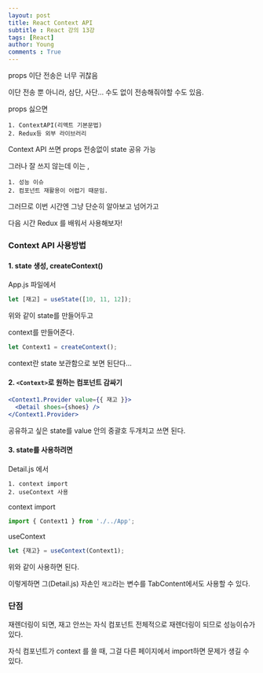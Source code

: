 ```yaml
---
layout: post
title: React Context API
subtitle : React 강의 13강
tags: [React]
author: Young
comments : True
---
```


props 이단 전송은 너무 귀찮음

이단 전송 뿐 아니라, 삼단, 사단... 
수도 없이 전송해줘야할 수도 있음.


props 싫으면

```
1. ContextAPI(리액트 기본문법)
2. Redux등 외부 라이브러리
```

Context API 쓰면
props 전송없이 state 공유 가능

그러나 잘 쓰지 않는데
이는 , 
```
1. 성능 이슈
2. 컴포넌트 재활용이 어렵기 때문임.
```

그러므로 이번 시간엔 그냥 단순히 알아보고 넘어가고

다음 시간 Redux 를 배워서 사용해보자!


### Context API 사용방법

#### 1. state 생성, createContext()

App.js 파일에서

```jsx
let [재고] = useState([10, 11, 12]);
```

위와 같이 state를 만들어두고

context를 만들어준다.

```jsx
let Context1 = createContext();
```

context란 state 보관함으로 보면 된단다...

#### 2. `<Context>`로 원하는 컴포넌트 감싸기

```jsx
<Context1.Provider value={{ 재고 }}>
  <Detail shoes={shoes} />
</Context1.Provider>
```

공유하고 싶은 state를 value 안의 중괄호 두개치고 쓰면 된다.



#### 3. state를 사용하려면
Detail.js 에서 
```
1. context import
2. useContext 사용

```

context import 
```js
import { Context1 } from './../App';
```

useContext 
```js
let {재고} = useContext(Context1);
```
위와 같이 사용하면 된다.

이렇게하면 그(Detail.js) 자손인 
`재고`라는 변수를 TabContent에서도 사용할 수 있다.



### 단점

재렌더링이 되면, 
재고 안쓰는 자식 컴포넌트 전체적으로 재렌더링이 되므로
성능이슈가 있다.

자식 컴포넌트가 context 를 쓸 때,
그걸 다른 페이지에서 import하면 문제가 생길 수 있다.


